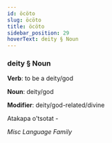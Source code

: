 ```yaml
---
id: öcöto
slug: öcöto
title: öcöto
sidebar_position: 29
hoverText: deity § Noun
---
```


### deity § Noun

**Verb**: to be a deity/god

**Noun**: deity/god

**Modifier**: deity/god-related/divine

Atakapa o'tsotat -

*Misc Language Family*